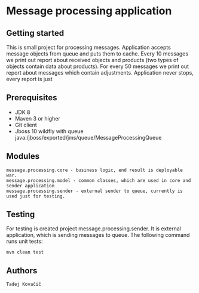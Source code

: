 # Message processing application

## Getting started
This is small project for processing messages. Application accepts message objects from queue and puts them to cache. Every 10 messages we print out report about received objects and products (two types of objects contain data about products). For every 50 messages we print out report about messages which contain adjustments. Application never stops, every report is just    

## Prerequisites

* JDK 8
* Maven 3 or higher
* Git client
* Jboss 10 wildfly with queue java:/jboss/exported/jms/queue/MessageProcessingQueue

## Modules

	message.processing.core - business logic, end result is deployable war.
	message.processing.model - common classes, which are used in core and sender application
	message.processing.sender - external sender to queue, currently is used just for testing.

## Testing

For testing is created project message.processing.sender. It is external application, which is sending messages to queue. The following command runs unit tests:

	mvn clean test

## Authors
	Tadej Kovačič
